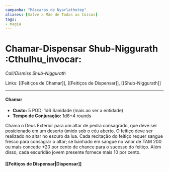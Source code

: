 ```yaml
---
campanha: "Máscaras de Nyarlathotep"
aliases: [Salve a Mãe de Todas as Coisas]
tags: 
- magia
---
```


# Chamar-Dispensar Shub-Niggurath :Cthulhu_invocar:
_Call/Dismiss Shub-Niggurath_

Links: [[Feitiços de Chamar]], [[Feitiços de Dispensar]], [[Shub-Niggurath]]

---
#### Chamar
-  **Custo:** 5 POD; 1d6 Sanidade (mais ao ver a entidade)
- **Tempo de Conjuração:** 1d6+4 rounds

Chama o Deus Exterior para um altar de pedra consagrado, que deve ser posicionado em um deserto úmido sob o céu aberto. O feitiço deve ser realizado no altar no escuro da lua. Cada recitação do feitiço requer sangue fresco para consagrar o altar; se banhado em sangue no valor de TAM 200 ou mais concede +20 por cento de chance para o sucesso do feitiço. Além disso, cada escuridão jovem presente fornece mais 10 por cento.

#### [[Feitiços de Dispensar|Dispensar]]
